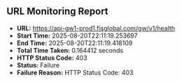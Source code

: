 ## URL Monitoring Report

- **URL:** https://api-gw1-prod1.fisglobal.com/gw/v1/health
- **Start Time:** 2025-08-20T22:11:19.253697
- **End Time:** 2025-08-20T22:11:19.418109
- **Total Time Taken:** 0.164412 seconds
- **HTTP Status Code:** 403
- **Status:** Failure
- **Failure Reason:** HTTP Status Code: 403

